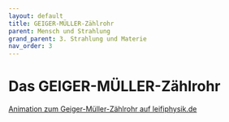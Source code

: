 ```yaml
---
layout: default
title: GEIGER-MÜLLER-Zählrohr
parent: Mensch und Strahlung
grand_parent: 3. Strahlung und Materie
nav_order: 3
---
```


# Das GEIGER-MÜLLER-Zählrohr

[Animation zum Geiger-Müller-Zählrohr auf leifiphysik.de](https://www.leifiphysik.de/kern-teilchenphysik/radioaktivitaet-einfuehrung/downloads/geiger-mueller-zaehlrohr-animation)
